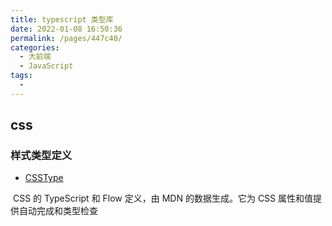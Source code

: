 ```yaml
---
title: typescript 类型库
date: 2022-01-08 16:50:36
permalink: /pages/447c40/
categories:
  - 大前端
  - JavaScript
tags:
  - 
---
```

## css

### 样式类型定义

- [CSSType](https://github.com/frenic/csstype)

​	CSS 的 TypeScript 和 Flow 定义，由 MDN 的数据生成。它为 CSS 属性和值提供自动完成和类型检查